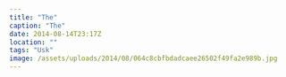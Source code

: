 ```yaml
---
title: "The"
caption: "The"
date: 2014-08-14T23:17Z
location: ""
tags: "Usk"
image: /assets/uploads/2014/08/064c8cbfbdadcaee26502f49fa2e989b.jpg
---
```

